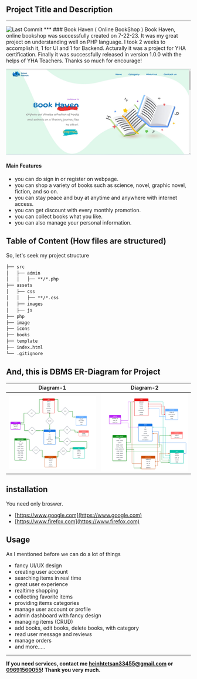 ## Project Title and Description
***
<img src="https://img.shields.io/github/last-commit/Hein-HtetSan/Book_Haven?style=flat-square" alt="Last Commit"/>
***
### Book Haven ( Online BookShop )
Book Haven, online bookshop was successfully created on 7-22-23. It was my great project on understanding well on PHP language. I took 2 weeks to accomplish it, 1 for UI and 1 for Backend. Acturally it was a project for YHA certification. Finally it was successfully released in version 1.0.0 with the helps of YHA Teachers. Thanks so much for encourage!

![UI](./ui.jpg)


#### **Main Features**
- you can do sign in or register on webpage.
- you can shop a variety of books such as science, novel, graphic novel, fiction, and so on.
- you can stay peace and buy at anytime and anywhere with internet access.
- you can get discount with every monthly promotion.
- you can collect books what you like.
- you can also manage your personal information.

## Table of Content (How files are structured)
So, let's seek my project structure
```markdown
├── src
│   ├── admin
│   │   ├── **/*.php
├── assets
│   ├── css
│   │   ├── **/*.css
│   ├── images
│   ├── js 
├── php
├── image
├── icons
├── books
├── template
├── index.html	
└── .gitignore
```
And, this is DBMS ER-Diagram for Project
---

|Diagram-1| Diagram-2|
|----|------|
|![image1](./img1.png)|![image2](./img2.png)|
## installation
You need only broswer. 
- [https://www.google.com](https://www.google.com)
- [https://www.firefox.com](https://www.firefox.com)

## Usage
As I mentioned before we can do a lot of things
- fancy UI/UX design
- creating user account
- searching items in real time
- great user experience
- realtime shopping
- collecting favorite items
- providing items categories
- manage user account or profile
- admin dashboard with fancy design
- managing items (CRUD)
- add books, edit books, delete books, with category
- read user message and reviews
- manage orders
- and more.....


*** 
**If you need services, contact me [heinhtetsan33455@gmail.com](heinhtetsan33455@gmail.com) or [09691560055](09691560055)! Thank you very much.**
